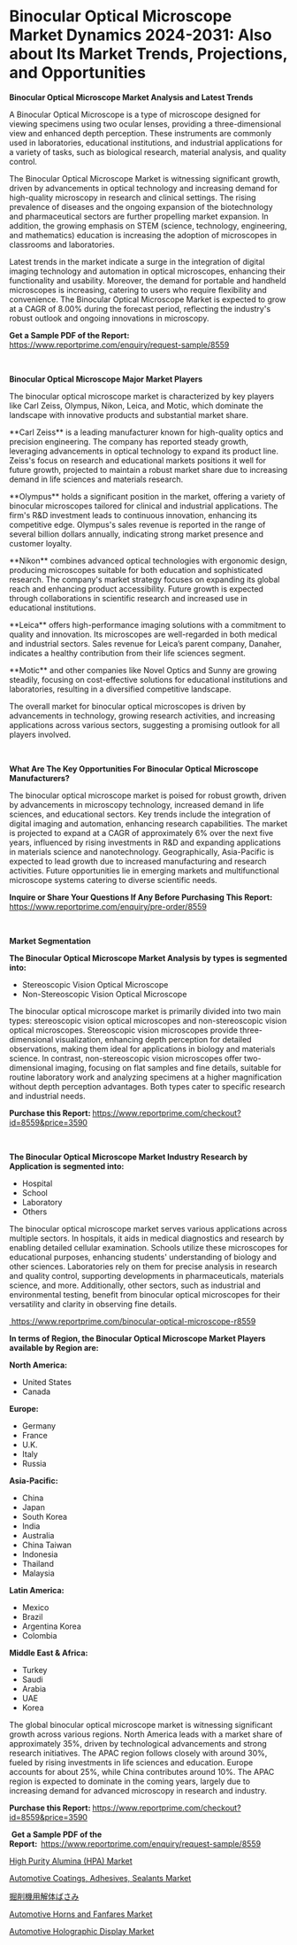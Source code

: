 <p><h1>Binocular Optical Microscope Market Dynamics 2024-2031: Also about Its Market Trends, Projections, and Opportunities</h1></p><p><strong>Binocular Optical Microscope Market Analysis and Latest Trends</strong></p>
<p><p>A Binocular Optical Microscope is a type of microscope designed for viewing specimens using two ocular lenses, providing a three-dimensional view and enhanced depth perception. These instruments are commonly used in laboratories, educational institutions, and industrial applications for a variety of tasks, such as biological research, material analysis, and quality control.</p><p>The Binocular Optical Microscope Market is witnessing significant growth, driven by advancements in optical technology and increasing demand for high-quality microscopy in research and clinical settings. The rising prevalence of diseases and the ongoing expansion of the biotechnology and pharmaceutical sectors are further propelling market expansion. In addition, the growing emphasis on STEM (science, technology, engineering, and mathematics) education is increasing the adoption of microscopes in classrooms and laboratories.</p><p>Latest trends in the market indicate a surge in the integration of digital imaging technology and automation in optical microscopes, enhancing their functionality and usability. Moreover, the demand for portable and handheld microscopes is increasing, catering to users who require flexibility and convenience. The Binocular Optical Microscope Market is expected to grow at a CAGR of 8.00% during the forecast period, reflecting the industry's robust outlook and ongoing innovations in microscopy.</p></p>
<p><strong>Get a Sample PDF of the Report:&nbsp;</strong> <a href="https://www.reportprime.com/enquiry/request-sample/8559">https://www.reportprime.com/enquiry/request-sample/8559</a></p>
<p>&nbsp;</p>
<p><strong>Binocular Optical Microscope Major Market Players</strong></p>
<p><p>The binocular optical microscope market is characterized by key players like Carl Zeiss, Olympus, Nikon, Leica, and Motic, which dominate the landscape with innovative products and substantial market share. </p><p>**Carl Zeiss** is a leading manufacturer known for high-quality optics and precision engineering. The company has reported steady growth, leveraging advancements in optical technology to expand its product line. Zeiss's focus on research and educational markets positions it well for future growth, projected to maintain a robust market share due to increasing demand in life sciences and materials research.</p><p>**Olympus** holds a significant position in the market, offering a variety of binocular microscopes tailored for clinical and industrial applications. The firm's R&D investment leads to continuous innovation, enhancing its competitive edge. Olympus's sales revenue is reported in the range of several billion dollars annually, indicating strong market presence and customer loyalty.</p><p>**Nikon** combines advanced optical technologies with ergonomic design, producing microscopes suitable for both education and sophisticated research. The company's market strategy focuses on expanding its global reach and enhancing product accessibility. Future growth is expected through collaborations in scientific research and increased use in educational institutions.</p><p>**Leica** offers high-performance imaging solutions with a commitment to quality and innovation. Its microscopes are well-regarded in both medical and industrial sectors. Sales revenue for Leica’s parent company, Danaher, indicates a healthy contribution from their life sciences segment.</p><p>**Motic** and other companies like Novel Optics and Sunny are growing steadily, focusing on cost-effective solutions for educational institutions and laboratories, resulting in a diversified competitive landscape. </p><p>The overall market for binocular optical microscopes is driven by advancements in technology, growing research activities, and increasing applications across various sectors, suggesting a promising outlook for all players involved.</p></p>
<p>&nbsp;</p>
<p><strong>What Are The Key Opportunities For Binocular Optical Microscope Manufacturers?</strong></p>
<p><p>The binocular optical microscope market is poised for robust growth, driven by advancements in microscopy technology, increased demand in life sciences, and educational sectors. Key trends include the integration of digital imaging and automation, enhancing research capabilities. The market is projected to expand at a CAGR of approximately 6% over the next five years, influenced by rising investments in R&D and expanding applications in materials science and nanotechnology. Geographically, Asia-Pacific is expected to lead growth due to increased manufacturing and research activities. Future opportunities lie in emerging markets and multifunctional microscope systems catering to diverse scientific needs.</p></p>
<p><strong>Inquire or Share Your Questions If Any Before Purchasing This Report:</strong> <a href="https://www.reportprime.com/enquiry/pre-order/8559">https://www.reportprime.com/enquiry/pre-order/8559</a></p>
<p>&nbsp;</p>
<p><strong>Market Segmentation</strong></p>
<p><strong>The Binocular Optical Microscope Market Analysis by types is segmented into:</strong></p>
<p><ul><li>Stereoscopic Vision Optical Microscope</li><li>Non-Stereoscopic Vision Optical Microscope</li></ul></p>
<p><p>The binocular optical microscope market is primarily divided into two main types: stereoscopic vision optical microscopes and non-stereoscopic vision optical microscopes. Stereoscopic vision microscopes provide three-dimensional visualization, enhancing depth perception for detailed observations, making them ideal for applications in biology and materials science. In contrast, non-stereoscopic vision microscopes offer two-dimensional imaging, focusing on flat samples and fine details, suitable for routine laboratory work and analyzing specimens at a higher magnification without depth perception advantages. Both types cater to specific research and industrial needs.</p></p>
<p><strong>Purchase this Report:&nbsp;</strong><a href="https://www.reportprime.com/checkout?id=8559&price=3590">https://www.reportprime.com/checkout?id=8559&price=3590</a></p>
<p>&nbsp;</p>
<p><strong>The Binocular Optical Microscope Market Industry Research by Application is segmented into:</strong></p>
<p><ul><li>Hospital</li><li>School</li><li>Laboratory</li><li>Others</li></ul></p>
<p><p>The binocular optical microscope market serves various applications across multiple sectors. In hospitals, it aids in medical diagnostics and research by enabling detailed cellular examination. Schools utilize these microscopes for educational purposes, enhancing students' understanding of biology and other sciences. Laboratories rely on them for precise analysis in research and quality control, supporting developments in pharmaceuticals, materials science, and more. Additionally, other sectors, such as industrial and environmental testing, benefit from binocular optical microscopes for their versatility and clarity in observing fine details.</p></p>
<p><a href="https://www.reportprime.com/binocular-optical-microscope-r8559">&nbsp;https://www.reportprime.com/binocular-optical-microscope-r8559</a></p>
<p><strong>In terms of Region, the Binocular Optical Microscope Market Players available by Region are:</strong></p>
<p>
    <p> <strong> North America: </strong>
        <ul>
            <li>United States</li>
            <li>Canada</li>
        </ul>
        </p> 
    <p> <strong> Europe: </strong>
        <ul>
            <li>Germany</li>
            <li>France</li>
            <li>U.K.</li>
            <li>Italy</li>
            <li>Russia</li>
        </ul>
        </p> 
    <p> <strong> Asia-Pacific: </strong>
        <ul>
            <li>China</li>
            <li>Japan</li>
            <li>South Korea</li>
            <li>India</li>
            <li>Australia</li>
            <li>China Taiwan</li>
            <li>Indonesia</li>
            <li>Thailand</li>
            <li>Malaysia</li>
        </ul>
        </p> 
    <p> <strong> Latin America: </strong>
        <ul>
            <li>Mexico</li>
            <li>Brazil</li>
            <li>Argentina Korea</li>
            <li>Colombia</li>
        </ul>
        </p> 
    <p> <strong> Middle East & Africa: </strong>
        <ul>
            <li>Turkey</li>
            <li>Saudi</li>
            <li>Arabia</li>
            <li>UAE</li>
            <li>Korea</li>
        </ul>
    </p>
    </p>
<p><p>The global binocular optical microscope market is witnessing significant growth across various regions. North America leads with a market share of approximately 35%, driven by technological advancements and strong research initiatives. The APAC region follows closely with around 30%, fueled by rising investments in life sciences and education. Europe accounts for about 25%, while China contributes around 10%. The APAC region is expected to dominate in the coming years, largely due to increasing demand for advanced microscopy in research and industry.</p></p>
<p><strong>Purchase this Report: </strong><a href="https://www.reportprime.com/checkout?id=8559&price=3590">https://www.reportprime.com/checkout?id=8559&price=3590</a></p>
<p>&nbsp;<strong>Get a Sample PDF of the Report:&nbsp;&nbsp;</strong><a href="https://www.reportprime.com/enquiry/request-sample/8559">https://www.reportprime.com/enquiry/request-sample/8559</a></p>
<p><strong></strong></p>
<p><p><a href="https://issuu.com/reportprime-2/docs/high-purity-alumina-hpa-market-size_9a02476e58b088">High Purity Alumina (HPA) Market</a></p><p><a href="https://issuu.com/reportprime-2/docs/automotive-coatings-adhesives-seala_8ad9783e708322">Automotive Coatings, Adhesives, Sealants Market</a></p><p><a href="https://medium.com/@tubbs463/demolition-shears-for-excavators-market-%E3%81%AF-%E3%82%B3%E3%82%B9%E3%83%88%E7%AE%A1%E7%90%86%E3%81%A8%E5%8A%B9%E7%8E%87%E5%90%91%E4%B8%8A%E3%82%92%E5%84%AA%E5%85%88%E3%81%97%E3%81%BE%E3%81%99-%E3%81%95%E3%82%89%E3%81%AB-%E5%A0%B1%E5%91%8A%E6%9B%B8%E3%81%AF%E5%B8%82%E5%A0%B4%E3%81%AE%E9%9C%80%E8%A6%81%E9%9D%A2%E3%81%A8%E4%BE%9B%E7%B5%A6%E9%9D%A2%E3%81%AE%E4%B8%A1%E6%96%B9%E3%82%92%E3%82%AB%E3%83%90%E3%83%BC%E3%81%97%E3%81%A6%E3%81%84%E3%81%BE%E3%81%99-3f80a182119c">掘削機用解体ばさみ</a></p><p><a href="https://medium.com/@clairhane1992/the-automotive-horns-and-fanfares-market-is-experiencing-higher-than-anticipated-demand-compared-8a4e784e3b39">Automotive Horns and Fanfares Market</a></p><p><a href="https://medium.com/@clairhane1992/the-automotive-holographic-display-market-has-experienced-impressive-growth-in-recent-years-322c764e9f49">Automotive Holographic Display Market</a></p></p>
